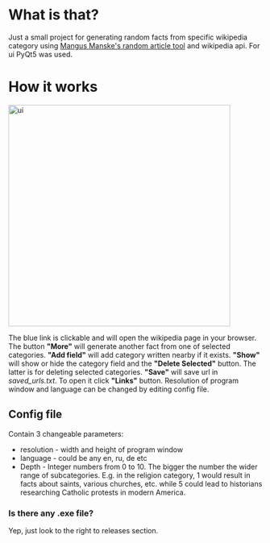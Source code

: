 # What is that?
Just a small project for generating random facts from specific wikipedia category using [Mangus Manske's random article tool](https://magnustools.toolforge.org/randomarticle.php) and wikipedia api. For ui PyQt5 was used.
# How it works
<img width="440" alt="ui" src="https://user-images.githubusercontent.com/90620708/161583765-0dd71fbd-c373-4e46-8007-7c8adaffc7f5.png">

The blue link is clickable and will open the wikipedia page in your browser. The button **"More"** will generate another fact from one of selected categories. **"Add field"** will add category written nearby if it exists. **"Show"** will show or hide the category field and the **"Delete Selected"** button. The latter is for deleting selected categories. **"Save"** will save url in _saved_urls.txt_. To open it click **"Links"** button. Resolution of program window and language can be changed by editing config file.
## Config file
Contain 3 changeable  parameters:
- resolution - width and height of program window
- language - could be any en, ru, de etc
- Depth - Integer numbers from 0 to 10. The bigger the number the wider range of subcategories. E.g. in the religion category, 1 would result in facts about saints, various churches, etc. while 5 could lead to historians researching Catholic protests in modern America.
### Is there any .exe file?
Yep, just look to the right to releases section.
